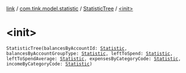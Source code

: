 [link](../../index.md) / [com.tink.model.statistic](../index.md) / [StatisticTree](index.md) / [&lt;init&gt;](./-init-.md)

# &lt;init&gt;

`StatisticTree(balancesByAccountId: `[`Statistic`](../-statistic/index.md)`, balancesByAccountGroupType: `[`Statistic`](../-statistic/index.md)`, leftToSpend: `[`Statistic`](../-statistic/index.md)`, leftToSpendAverage: `[`Statistic`](../-statistic/index.md)`, expensesByCategoryCode: `[`Statistic`](../-statistic/index.md)`, incomeByCategoryCode: `[`Statistic`](../-statistic/index.md)`)`